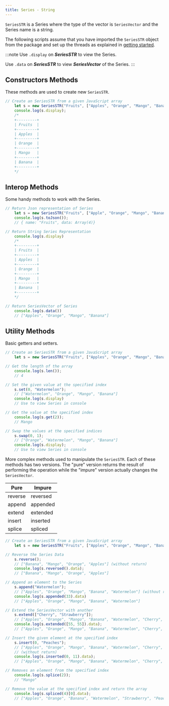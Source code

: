 ```yaml
---
title: Series - String
---
```



`SeriesSTR` is a Series where the type of the vector is `SeriesVector` and the Series name is a string.

The following scripts assume that you have imported the `SeriesSTR` object
from the package and set up the threads as explained in [getting started](../).

:::note 
Use `.display` on ***SeriesSTR*** to view the Series.

Use `.data` on ***SeriesSTR*** to view ***SeriesVector*** of the Series.
:::

## Constructors Methods

These methods are used to create new `SeriesSTR`.

```js
// Create an SeriesSTR from a given JavaScript array
    let s = new SeriesSTR("Fruits", ["Apples", "Orange", "Mango", "Banana"]);
    console.log(s.display); 
    /*
    +---------+
    | Fruits  |
    +---------+
    | Apples  |
    +---------+
    | Orange  |
    +---------+
    | Mango   |
    +---------+
    | Banana  |
    +---------+
    */
```

## Interop Methods

Some handy methods to work with the Series.

```js
// Return Json representation of Series
    let s = new SeriesSTR("Fruits", ["Apple", "Orange", "Mango", "Banana"]);
    console.log(s.toJson());
	// { name: "Fruits", data: Array(4)}

// Return String Series Representation
    console.log(s.display)
    /*
    +---------+
    | Fruits  |
    +---------+
    | Apples  |
    +---------+
    | Orange  |
    +---------+
    | Mango   |
    +---------+
    | Banana  |
    +---------+
    */

// Return SeriesVector of Series
    console.log(s.data())
    // ["Apples", "Orange", "Mango", "Banana"]
```

## Utility Methods

Basic getters and setters.

```js
// Create an SeriesSTR from a given JavaScript array
    let s = new SeriesSTR("Fruits", ["Apples", "Orange", "Mango", "Banana"]);

// Get the length of the array
    console.log(s.len()); 
    // 4

// Set the given value at the specified index
    s.set(0, "Watermelon"); 
    // ["Watermelon", "Orange", "Mango", "Banana"]
    console.log(s.display) 
    // Use to view Series in console

// Get the value at the specified index
    console.log(s.get(2));
    // Mango

// Swap the values at the specified indices
    s.swap(0, 1); 
    // ["Orange", "Watermelon", "Mango", "Banana"] 
    console.log(s.display); 
    // Use to view Series in console
```

More complex methods used to manipulate the `SeriesSTR`. Each of these
methods has two versions. The "pure" version returns the result of performing
the operation while the "impure" version actually changes the `SeriesVector`.

| Pure    | Impure   |
| ------- | -------- |
| reverse | reversed |
| append  | appended |
| extend  | extended |
| insert  | inserted |
| splice  | spliced  |

```js
// Create an SeriesSTR from a given JavaScript array
    let s = new SeriesSTR("Fruits", ["Apples", "Orange", "Mango", "Banana"]);

// Reverse the Series Data
    s.reverse(); 
    // ["Banana", "Mango", "Orange", "Apples"] (without return)
    console.log(s.reversed().data); 
    // ["Banana", "Mango", "Orange", "Apples"]

// Append an element to the Series
    s.append("Watermelon"); 
    // ["Apples", "Orange", "Mango", "Banana", "Watermelon"] (without return)
    console.log(s.appended(33).data) 
    // ["Apples", "Orange", "Mango", "Banana", "Watermelon"]

// Extend the SeriesVector with another
    s.extend(["Cherry", "Strawberry"]); 
    // ["Apples", "Orange", "Mango", "Banana", "Watermelon", "Cherry", "Strawberry"] (without return)   
    console.log(s.extended([55, 55]).data); 
    // ["Apples", "Orange", "Mango", "Banana", "Watermelon", "Cherry", "Strawberry"]

// Insert the given element at the specified index
    s.insert(0, "Peaches"); 
    // ["Apples", "Orange", "Mango", "Banana", "Watermelon", "Cherry", "Strawberry", "Peaches"] 
	// (without return)
    console.log(s.inserted(0, 11).data);
    // ["Apples", "Orange", "Mango", "Banana", "Watermelon", "Cherry", "Strawberry", "Peaches"]

// Removes an element from the specified index
    console.log(s.splice(2)); 
    // "Mango"

// Remove the value at the specified index and return the array
    console.log(s.spliced(4)[0].data);
    // ["Apples", "Orange", "Banana", "Watermelon", "Strawberry", "Peaches"]
```